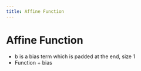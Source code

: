 ```yaml
---
title: Affine Function
---
```


# Affine Function
- b is a bias term which is padded at the end, size 1
- Function + bias
































































